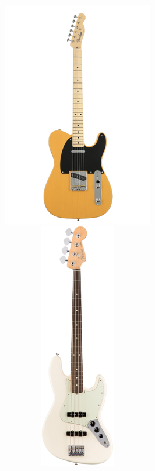 <p align="center">
  <img src="image/tele.png" alt="기타 1" width="400"/>
  <img src="image/bass.png" alt="기타 2" width="200"/>
</p>
